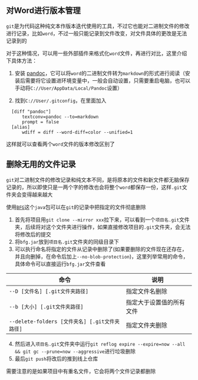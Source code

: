## 对Word进行版本管理

`git`是为代码这种纯文本作版本迭代使用的工具，不过它也能对二进制文件的修改进行记录，比如`word`，不过一般只能记录到文件改变，对文件具体的更改是无法记录到的

对于这种情况，可以用一些外部插件来格式化`word`文件，再进行对比，这里介绍下具体方法：

1. 安装 [pandoc](https://objects.githubusercontent.com/github-production-release-asset-2e65be/571770/d3ea0ca2-a296-4d37-a71f-409acd7b9c69?X-Amz-Algorithm=AWS4-HMAC-SHA256&X-Amz-Credential=AKIAIWNJYAX4CSVEH53A%2F20220330%2Fus-east-1%2Fs3%2Faws4_request&X-Amz-Date=20220330T075541Z&X-Amz-Expires=300&X-Amz-Signature=a3bda74d7ac76e2b32a84547e1d04517f39696407bf61bd4316f6d18878085d6&X-Amz-SignedHeaders=host&actor_id=56341682&key_id=0&repo_id=571770&response-content-disposition=attachment%3B%20filename%3Dpandoc-2.17.1.1-windows-x86_64.msi&response-content-type=application%2Foctet-stream)，它可以将`word`的二进制文件转为`markdown`的形式进行阅读（安装后需要将它设置进环境变量中，一般会自动设置，只需要重启电脑，也可以手动将`C://User/AppData/Local/Pandoc`设置）

2. 找到`C://User/.gitconfig`，在里面加入

 ```
   [diff "pandoc"]
       textconv=pandoc --to=markdown
       prompt = false
   [alias]
       wdiff = diff --word-diff=color --unified=1
 ```

这样就可以查看两个`word`文件的版本修改区别了

## 删除无用的文件记录

`git`对二进制文件的修改记录和纯文本不同，是将原本的文件和新文件都无脑保存记录的，所以即使只是一两个字的修改也会将整个`word`都保存一份，这样`.git`文件夹会变得越来越大

使用[`BFG`](https://rtyley.github.io/bfg-repo-cleaner/)这个`java`包可以在`git`的记录中把指定的文件彻底删除

1. 首先将项目用`git clone --mirror xxx`拉下来，可以看到一个`项目名.git`文件夹，后续将对这个文件夹进行操作，如果直接修改项目的`.git`文件夹，会无法将修改后的提交
2. 将`bfg.jar`放到`项目名.git`文件夹的同级目录下
3. 可以执行命名将指定的文件从记录中删除了(如果要删除的文件现在还存在，并且向删掉，在命令后加上`--no-blob-protection`)，这里列举常用的命令，具体命令可以直接运行`bfg.jar`文件查看

| 命令                                           | 说明                     |
| ---------------------------------------------- | ------------------------ |
| `--D [文件名] [.git文件夹路径]`                | 指定文件名删除           |
| `--b [大小] [.git文件夹路径]`                  | 指定大于设置值的所有文件 |
| `--delete-folders [文件夹名] [.git文件夹路径]` | 指定文件夹删除           |

4. 然后进入`项目名.git`文件夹中运行`git reflog expire --expire=now --all && git gc --prune=now --aggressive`进行垃圾删除
5. 最后`git push`将改后的推到线上仓库

需要注意的是如果项目中有重名文件，它会将两个文件记录都删除